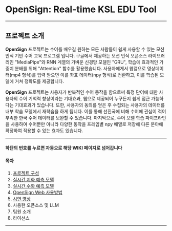 # OpenSign: Real-time KSL EDU Tool

---

## 프로젝트 소개

**OpenSign** 프로젝트는 수어를 배우길 원하는 모든 사람들이 쉽게 사용할 수 있는 모션인식 기반 수어 교육 프로그램 입니다.
구글에서 제공하는 모션 인식 오픈소스 라이브러리인 "MediaPipe"와 RNN 계열의 가벼운 신경망 모델인 "GRU", 학습에 효과적인 가중치 분배를 위해 "Attention" 함수를 활용했습니다.
사용자에게서 웹캠으로 영상데이터(mp4 형식)를 입력 받으면 이를 좌표 데이터(npy 형식)로 전환하고, 이를 학습된 모델에 거쳐 정확도를 제공합니다. 

**OpenSign** 프로젝트는 사용자가 반복적인 수어 동작을 함으로써 특정 단어에 대한 사용자의 수어 기억력 향상이라는 기대효과, 웹으로 제공되어 누구든지 쉽게 접근 가능하다는 기대효과가 있습니다. 
또한, 사용자의 동의를 얻은 후 수집되는 사용자의 데이터를 내부 학습 모델에서 재학습을 하게 됩니다. 이를 통해 선진국에 비해 수어에 관심이 적어 부족한 한국 수어 데이터를 보완할 수 있습니다. 
마지막으로, 수어 모델 학습 파이프라인을 사용하여 수어뿐만 아니라 다양한 동작을 프레임별 npy 배열로 저장해 다른 분야에 확장하여 적용할 수 있는 효과도 있습니다.

---
#### **하단의 번호를 누르면 자동으로 해당 WIKI 페이지로 넘어갑니다**

#### **목차**
1. [프로젝트 구성](https://github.com/jhparktime/OpenSign/wiki/1.-%ED%94%84%EB%A1%9C%EC%A0%9D%ED%8A%B8-%EA%B5%AC%EC%84%B1)
2. [실시간 지화 예측 모델](https://github.com/jhparktime/OpenSign/wiki/2.-%EC%8B%A4%EC%8B%9C%EA%B0%84-%EC%A7%80%ED%99%94-%EC%98%88%EC%B8%A1-%EB%AA%A8%EB%8D%B8)
3. [실시간 수화 예측 모델](https://github.com/jhparktime/OpenSign/wiki/3.-%EC%8B%A4%EC%8B%9C%EA%B0%84-%EC%88%98%ED%99%94-%EC%98%88%EC%B8%A1-%EB%AA%A8%EB%8D%B8)
4. [OpenSign Web 사용방법](https://github.com/jhparktime/OpenSign/wiki/4.-OpenSign-Web-%EC%82%AC%EC%9A%A9%EB%B0%A9%EB%B2%95)
5. [시연 영상](https://github.com/jhparktime/OpenSign/wiki/5.-%EC%8B%9C%EC%97%B0%EC%98%81%EC%83%81)
6. 사용한 오픈소스 및 LLM
7. 팀원 소개
8. 라이선스

---
